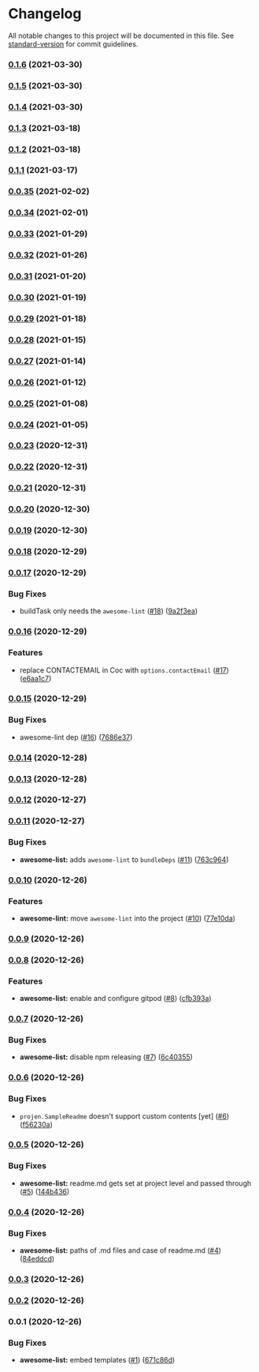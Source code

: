 # Changelog

All notable changes to this project will be documented in this file. See [standard-version](https://github.com/conventional-changelog/standard-version) for commit guidelines.

### [0.1.6](https://github.com/p6m7g8/p6-projen-project-awesome-list/compare/v0.1.5...v0.1.6) (2021-03-30)

### [0.1.5](https://github.com/p6m7g8/p6-projen-project-awesome-list/compare/v0.1.4...v0.1.5) (2021-03-30)

### [0.1.4](https://github.com/p6m7g8/p6-projen-project-awesome-list/compare/v0.1.3...v0.1.4) (2021-03-30)

### [0.1.3](https://github.com/p6m7g8/p6-projen-project-awesome-list/compare/v0.1.2...v0.1.3) (2021-03-18)

### [0.1.2](https://github.com/p6m7g8/p6-projen-project-awesome-list/compare/v0.1.1...v0.1.2) (2021-03-18)

### [0.1.1](https://github.com/p6m7g8/p6-projen-project-awesome-list/compare/v0.0.31...v0.1.1) (2021-03-17)

### [0.0.35](https://github.com/p6m7g8/p6-projen-project-awesome-list/compare/v0.0.31...v0.0.35) (2021-02-02)

### [0.0.34](https://github.com/p6m7g8/p6-projen-project-awesome-list/compare/v0.0.31...v0.0.34) (2021-02-01)

### [0.0.33](https://github.com/p6m7g8/p6-projen-project-awesome-list/compare/v0.0.31...v0.0.33) (2021-01-29)

### [0.0.32](https://github.com/p6m7g8/p6-projen-project-awesome-list/compare/v0.0.31...v0.0.32) (2021-01-26)

### [0.0.31](https://github.com/p6m7g8/p6-projen-project-awesome-list/compare/v0.0.29...v0.0.31) (2021-01-20)

### [0.0.30](https://github.com/p6m7g8/p6-projen-project-awesome-list/compare/v0.0.29...v0.0.30) (2021-01-19)

### [0.0.29](https://github.com/p6m7g8/p6-projen-project-awesome-list/compare/v0.0.28...v0.0.29) (2021-01-18)

### [0.0.28](https://github.com/p6m7g8/p6-projen-project-awesome-list/compare/v0.0.25...v0.0.28) (2021-01-15)

### [0.0.27](https://github.com/p6m7g8/p6-projen-project-awesome-list/compare/v0.0.25...v0.0.27) (2021-01-14)

### [0.0.26](https://github.com/p6m7g8/p6-projen-project-awesome-list/compare/v0.0.25...v0.0.26) (2021-01-12)

### [0.0.25](https://github.com/p6m7g8/p6-projen-project-awesome-list/compare/v0.0.24...v0.0.25) (2021-01-08)

### [0.0.24](https://github.com/p6m7g8/p6-projen-project-awesome-list/compare/v0.0.23...v0.0.24) (2021-01-05)

### [0.0.23](https://github.com/p6m7g8/p6-projen-project-awesome-list/compare/v0.0.22...v0.0.23) (2020-12-31)

### [0.0.22](https://github.com/p6m7g8/p6-projen-project-awesome-list/compare/v0.0.21...v0.0.22) (2020-12-31)

### [0.0.21](https://github.com/p6m7g8/p6-projen-project-awesome-list/compare/v0.0.20...v0.0.21) (2020-12-31)

### [0.0.20](https://github.com/p6m7g8/p6-projen-project-awesome-list/compare/v0.0.17...v0.0.20) (2020-12-30)

### [0.0.19](https://github.com/p6m7g8/p6-projen-project-awesome-list/compare/v0.0.17...v0.0.19) (2020-12-30)

### [0.0.18](https://github.com/p6m7g8/p6-projen-project-awesome-list/compare/v0.0.17...v0.0.18) (2020-12-29)

### [0.0.17](https://github.com/p6m7g8/p6-projen-project-awesome-list/compare/v0.0.16...v0.0.17) (2020-12-29)


### Bug Fixes

* buildTask only needs the `awesome-lint` ([#18](https://github.com/p6m7g8/p6-projen-project-awesome-list/issues/18)) ([9a2f3ea](https://github.com/p6m7g8/p6-projen-project-awesome-list/commit/9a2f3eadfe6cd1132bcbd1725e05626212db0690))

### [0.0.16](https://github.com/p6m7g8/p6-projen-project-awesome-list/compare/v0.0.15...v0.0.16) (2020-12-29)


### Features

* replace CONTACTEMAIL in Coc with `options.contactEmail` ([#17](https://github.com/p6m7g8/p6-projen-project-awesome-list/issues/17)) ([e6aa1c7](https://github.com/p6m7g8/p6-projen-project-awesome-list/commit/e6aa1c7595240e69d93a88bbb2c82f81b310cd0b))

### [0.0.15](https://github.com/p6m7g8/p6-projen-project-awesome-list/compare/v0.0.14...v0.0.15) (2020-12-29)


### Bug Fixes

* awesome-lint dep ([#16](https://github.com/p6m7g8/p6-projen-project-awesome-list/issues/16)) ([7686e37](https://github.com/p6m7g8/p6-projen-project-awesome-list/commit/7686e3795e7e892b6f73868a86c7ad76349153ed))

### [0.0.14](https://github.com/p6m7g8/p6-projen-project-awesome-list/compare/v0.0.13...v0.0.14) (2020-12-28)

### [0.0.13](https://github.com/p6m7g8/p6-projen-project-awesome-list/compare/v0.0.12...v0.0.13) (2020-12-28)

### [0.0.12](https://github.com/p6m7g8/p6-projen-project-awesome-list/compare/v0.0.11...v0.0.12) (2020-12-27)

### [0.0.11](https://github.com/p6m7g8/p6-projen-project-awesome-list/compare/v0.0.10...v0.0.11) (2020-12-27)


### Bug Fixes

* **awesome-list:** adds `awesome-lint` to `bundleDeps` ([#11](https://github.com/p6m7g8/p6-projen-project-awesome-list/issues/11)) ([763c964](https://github.com/p6m7g8/p6-projen-project-awesome-list/commit/763c964535d161eba0624b8719f8dde1a926443e))

### [0.0.10](https://github.com/p6m7g8/p6-projen-project-awesome-list/compare/v0.0.9...v0.0.10) (2020-12-26)


### Features

* **awesome-lint:** move `awesome-lint` into the project ([#10](https://github.com/p6m7g8/p6-projen-project-awesome-list/issues/10)) ([77e10da](https://github.com/p6m7g8/p6-projen-project-awesome-list/commit/77e10da2972813151869fb94e102b51336089481))

### [0.0.9](https://github.com/p6m7g8/p6-projen-project-awesome-list/compare/v0.0.8...v0.0.9) (2020-12-26)

### [0.0.8](https://github.com/p6m7g8/p6-projen-project-awesome-list/compare/v0.0.7...v0.0.8) (2020-12-26)


### Features

* **awesome-list:** enable and configure gitpod ([#8](https://github.com/p6m7g8/p6-projen-project-awesome-list/issues/8)) ([cfb393a](https://github.com/p6m7g8/p6-projen-project-awesome-list/commit/cfb393a9a966fe01861fb7d97dc9171594852816))

### [0.0.7](https://github.com/p6m7g8/p6-projen-project-awesome-list/compare/v0.0.6...v0.0.7) (2020-12-26)


### Bug Fixes

* **awesome-list:** disable npm releasing ([#7](https://github.com/p6m7g8/p6-projen-project-awesome-list/issues/7)) ([6c40355](https://github.com/p6m7g8/p6-projen-project-awesome-list/commit/6c40355e996507192e05060ab35fc38966046a64))

### [0.0.6](https://github.com/p6m7g8/p6-projen-project-awesome-list/compare/v0.0.5...v0.0.6) (2020-12-26)


### Bug Fixes

* `projen.SampleReadme` doesn't support custom contents [yet] ([#6](https://github.com/p6m7g8/p6-projen-project-awesome-list/issues/6)) ([f56230a](https://github.com/p6m7g8/p6-projen-project-awesome-list/commit/f56230aca1db7084c91b7a2d8c9d520b27529e65))

### [0.0.5](https://github.com/p6m7g8/p6-projen-project-awesome-list/compare/v0.0.4...v0.0.5) (2020-12-26)


### Bug Fixes

* **awesome-list:** readme.md gets set at project level and passed through ([#5](https://github.com/p6m7g8/p6-projen-project-awesome-list/issues/5)) ([144b436](https://github.com/p6m7g8/p6-projen-project-awesome-list/commit/144b436daaf0d1722b6e3e3d61b291f2bfba31af))

### [0.0.4](https://github.com/p6m7g8/p6-projen-project-awesome-list/compare/v0.0.3...v0.0.4) (2020-12-26)


### Bug Fixes

* **awesome-list:** paths of .md files and case of readme.md ([#4](https://github.com/p6m7g8/p6-projen-project-awesome-list/issues/4)) ([84eddcd](https://github.com/p6m7g8/p6-projen-project-awesome-list/commit/84eddcdd498df0f0ac4a10ad26375beeace561c1))

### [0.0.3](https://github.com/p6m7g8/p6-projen-project-awesome-list/compare/v0.0.2...v0.0.3) (2020-12-26)

### [0.0.2](https://github.com/p6m7g8/p6-projen-project-awesome-list/compare/v0.0.1...v0.0.2) (2020-12-26)

### 0.0.1 (2020-12-26)


### Bug Fixes

* **awesome-list:** embed templates ([#1](https://github.com/p6m7g8/p6-projen-project-awesome-list/issues/1)) ([671c86d](https://github.com/p6m7g8/p6-projen-project-awesome-list/commit/671c86d6300fe2a1de08475b27275a16bea2e6d9))

